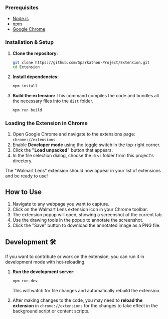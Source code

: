 ### Prerequisites

*   [Node.js](https://nodejs.org/en/)
*   [npm](https://www.npmjs.com/)
*   [Google Chrome](https://www.google.com/chrome/)

### Installation & Setup

1.  **Clone the repository:**
    ```bash
    git clone https://github.com/Sparkathon-Project/Extension.git
    cd Extension
    ```

2.  **Install dependencies:**
    ```bash
    npm install
    ```

3.  **Build the extension:**
    This command compiles the code and bundles all the necessary files into the `dist` folder.
    ```bash
    npm run build
    ```

### Loading the Extension in Chrome

1.  Open Google Chrome and navigate to the extensions page: `chrome://extensions`.
2.  Enable **Developer mode** using the toggle switch in the top-right corner.
3.  Click the **"Load unpacked"** button that appears.
4.  In the file selection dialog, choose the `dist` folder from this project's directory.

The "Walmart Lens" extension should now appear in your list of extensions and be ready to use!

## How to Use

1.  Navigate to any webpage you want to capture.
2.  Click on the Walmart Lens extension icon in your Chrome toolbar.
3.  The extension popup will open, showing a screenshot of the current tab.
4.  Use the drawing tools in the popup to annotate the screenshot.
5.  Click the "Save" button to download the annotated image as a PNG file.

## Development 🛠️

If you want to contribute or work on the extension, you can run it in development mode with hot-reloading.

1.  **Run the development server:**
    ```bash
    npm run dev
    ```
    This will watch for file changes and automatically rebuild the extension.

2.  After making changes to the code, you may need to **reload the extension** in `chrome://extensions` for the changes to take effect in the background script or content scripts.
